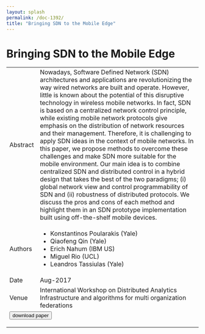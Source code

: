```yaml
---
layout: splash
permalink: /doc-1392/
title: "Bringing SDN to the Mobile Edge"
---
```


# Bringing SDN to the Mobile Edge

<table>
    <tbody>
    <tr>
        <td>Abstract</td>
        <td>Nowadays, Software Defined Network (SDN) architectures and applications are revolutionizing the way wired networks are built and operate. However, little is known about the potential of this disruptive technology in wireless mobile networks. In fact, SDN is based on a centralized network control principle, while existing mobile network protocols give emphasis on the distribution of network resources and their management. Therefore, it is challenging to apply SDN ideas in the context of mobile networks. In this paper, we propose methods to overcome these challenges and make SDN more suitable for the mobile environment. Our main idea is to combine centralized SDN and distributed control in a hybrid design that takes the best of the two paradigms; (i) global network view and control programmability of SDN and (ii) robustness of distributed protocols. We discuss the pros and cons of each method and highlight them in an SDN prototype implementation built using off-the-shelf mobile devices.</td>
    </tr>
    <tr>
        <td>Authors</td>
        <td>
            <ul>
                <li>Konstantinos Poularakis (Yale)</li>
                <li>Qiaofeng Qin (Yale)</li>
                <li>Erich Nahum (IBM US)</li>
                <li>Miguel Rio (UCL)</li>
                <li>Leandros Tassiulas (Yale)</li>
            </ul>
        </td>
    </tr>
    <tr>
        <td>Date</td>
        <td>Aug-2017</td>
    </tr>
    <tr>
        <td>Venue</td>
        <td>International Workshop on Distributed Analytics Infrastructure and algorithms for multi organization federations</td>
    </tr>
        <tr>
            <td colspan="2">
                <form method="get" action="https://ibm.box.com/v/doc-1392-paper">
                    <button type="submit">download paper</button>
                </form>
            </td>
        </tr>
    </tbody>
</table>
